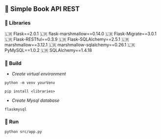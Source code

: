 ## 📖 Simple Book API REST


### 🚀️  Libraries

🇱🇷 Flask==2.0.1
🇱🇷 flask-marshmallow==0.14.0
🇱🇷 Flask-Migrate==3.0.1
🇱🇷 Flask-RESTful==0.3.9
🇱🇷 Flask-SQLAlchemy==2.5.1
🇱🇷 marshmallow==3.12.1
🇱🇷 marshmallow-sqlalchemy==0.26.1
🇱🇷 PyMySQL==1.0.2
🇱🇷 SQLAlchemy==1.4.18


### 🚀️ Build

* *Create virtual environment*

```python -m venv yourVenv```

```pip install <libraries>```


* *Create Mysql database*

```flaskmysql```


### 🚀️ Run

```perl
python src/app.py
```
